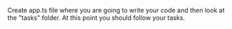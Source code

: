 Create app.ts file where you are going to write your code and then look at the "tasks" folder. At this point you should follow your tasks.

